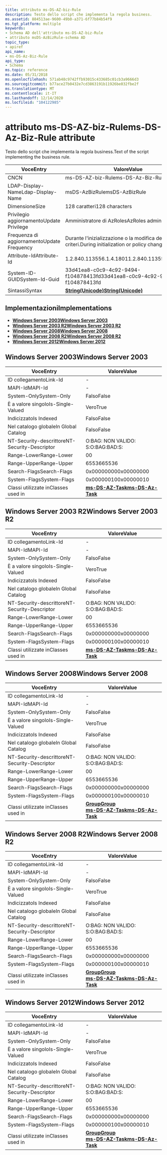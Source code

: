```yaml
---
title: attributo ms-DS-AZ-biz-Rule
description: Testo dello script che implementa la regola business.
ms.assetid: 884513ae-9600-49b0-a371-6f77b84b54f9
ms.tgt_platform: multiple
keywords:
- Schema AD dell'attributo ms-DS-AZ-biz-Rule
- attributo msDS-AzBizRule-schema AD
topic_type:
- apiref
api_name:
- ms-DS-Az-Biz-Rule
api_type:
- Schema
ms.topic: reference
ms.date: 05/31/2018
ms.openlocfilehash: 571ab48c9742ffb93015c433685c01cb3a9666d3
ms.sourcegitcommit: b77ace27b0432e7cd3863191b11926be032fbe2f
ms.translationtype: MT
ms.contentlocale: it-IT
ms.lasthandoff: 12/14/2020
ms.locfileid: "104122985"
---
```

# <a name="ms-ds-az-biz-rule-attribute"></a><span data-ttu-id="4ab73-105">attributo ms-DS-AZ-biz-Rule</span><span class="sxs-lookup"><span data-stu-id="4ab73-105">ms-DS-Az-Biz-Rule attribute</span></span>

<span data-ttu-id="4ab73-106">Testo dello script che implementa la regola business.</span><span class="sxs-lookup"><span data-stu-id="4ab73-106">Text of the script implementing the business rule.</span></span>



| <span data-ttu-id="4ab73-107">Voce</span><span class="sxs-lookup"><span data-stu-id="4ab73-107">Entry</span></span> | <span data-ttu-id="4ab73-108">Valore</span><span class="sxs-lookup"><span data-stu-id="4ab73-108">Value</span></span> |
|-------------------|---------------------------------------------|
| <span data-ttu-id="4ab73-109">CN</span><span class="sxs-lookup"><span data-stu-id="4ab73-109">CN</span></span>                | <span data-ttu-id="4ab73-110">ms-DS-AZ-biz-Rule</span><span class="sxs-lookup"><span data-stu-id="4ab73-110">ms-DS-Az-Biz-Rule</span></span>                           |
| <span data-ttu-id="4ab73-111">LDAP-Display-Name</span><span class="sxs-lookup"><span data-stu-id="4ab73-111">Ldap-Display-Name</span></span> | <span data-ttu-id="4ab73-112">msDS-AzBizRule</span><span class="sxs-lookup"><span data-stu-id="4ab73-112">msDS-AzBizRule</span></span>                              |
| <span data-ttu-id="4ab73-113">Dimensione</span><span class="sxs-lookup"><span data-stu-id="4ab73-113">Size</span></span>              | <span data-ttu-id="4ab73-114">128 caratteri</span><span class="sxs-lookup"><span data-stu-id="4ab73-114">128 characters</span></span>                              |
| <span data-ttu-id="4ab73-115">Privilegio aggiornamento</span><span class="sxs-lookup"><span data-stu-id="4ab73-115">Update Privilege</span></span>  | <span data-ttu-id="4ab73-116">Amministratore di AzRoles</span><span class="sxs-lookup"><span data-stu-id="4ab73-116">AzRoles admin</span></span>                               |
| <span data-ttu-id="4ab73-117">Frequenza di aggiornamento</span><span class="sxs-lookup"><span data-stu-id="4ab73-117">Update Frequency</span></span>  | <span data-ttu-id="4ab73-118">Durante l'inizializzazione o la modifica dei criteri.</span><span class="sxs-lookup"><span data-stu-id="4ab73-118">During initialization or policy change.</span></span>     |
| <span data-ttu-id="4ab73-119">Attribute-Id</span><span class="sxs-lookup"><span data-stu-id="4ab73-119">Attribute-Id</span></span>      | <span data-ttu-id="4ab73-120">1.2.840.113556.1.4.1801</span><span class="sxs-lookup"><span data-stu-id="4ab73-120">1.2.840.113556.1.4.1801</span></span>                     |
| <span data-ttu-id="4ab73-121">System-ID-GUID</span><span class="sxs-lookup"><span data-stu-id="4ab73-121">System-Id-Guid</span></span>    | <span data-ttu-id="4ab73-122">33d41ea8-c0c9-4c92-9494-f104878413fd</span><span class="sxs-lookup"><span data-stu-id="4ab73-122">33d41ea8-c0c9-4c92-9494-f104878413fd</span></span>        |
| <span data-ttu-id="4ab73-123">Sintassi</span><span class="sxs-lookup"><span data-stu-id="4ab73-123">Syntax</span></span>            | [<span data-ttu-id="4ab73-124">**String(Unicode)**</span><span class="sxs-lookup"><span data-stu-id="4ab73-124">**String(Unicode)**</span></span>](s-string-unicode.md) |



## <a name="implementations"></a><span data-ttu-id="4ab73-125">Implementazioni</span><span class="sxs-lookup"><span data-stu-id="4ab73-125">Implementations</span></span>

-   [<span data-ttu-id="4ab73-126">**Windows Server 2003**</span><span class="sxs-lookup"><span data-stu-id="4ab73-126">**Windows Server 2003**</span></span>](#windows-server-2003)
-   [<span data-ttu-id="4ab73-127">**Windows Server 2003 R2**</span><span class="sxs-lookup"><span data-stu-id="4ab73-127">**Windows Server 2003 R2**</span></span>](#windows-server-2003-r2)
-   [<span data-ttu-id="4ab73-128">**Windows Server 2008**</span><span class="sxs-lookup"><span data-stu-id="4ab73-128">**Windows Server 2008**</span></span>](#windows-server-2008)
-   [<span data-ttu-id="4ab73-129">**Windows Server 2008 R2**</span><span class="sxs-lookup"><span data-stu-id="4ab73-129">**Windows Server 2008 R2**</span></span>](#windows-server-2008-r2)
-   [<span data-ttu-id="4ab73-130">**Windows Server 2012**</span><span class="sxs-lookup"><span data-stu-id="4ab73-130">**Windows Server 2012**</span></span>](#windows-server-2012)

## <a name="windows-server-2003"></a><span data-ttu-id="4ab73-131">Windows Server 2003</span><span class="sxs-lookup"><span data-stu-id="4ab73-131">Windows Server 2003</span></span>



| <span data-ttu-id="4ab73-132">Voce</span><span class="sxs-lookup"><span data-stu-id="4ab73-132">Entry</span></span> | <span data-ttu-id="4ab73-133">Valore</span><span class="sxs-lookup"><span data-stu-id="4ab73-133">Value</span></span> |
|------------------------|---------------------------------------------------|
| <span data-ttu-id="4ab73-134">ID collegamento</span><span class="sxs-lookup"><span data-stu-id="4ab73-134">Link-Id</span></span>                | \-                                                |
| <span data-ttu-id="4ab73-135">MAPI-Id</span><span class="sxs-lookup"><span data-stu-id="4ab73-135">MAPI-Id</span></span>                | \-                                                |
| <span data-ttu-id="4ab73-136">System-Only</span><span class="sxs-lookup"><span data-stu-id="4ab73-136">System-Only</span></span>            | <span data-ttu-id="4ab73-137">Falso</span><span class="sxs-lookup"><span data-stu-id="4ab73-137">False</span></span>                                             |
| <span data-ttu-id="4ab73-138">È a valore singolo</span><span class="sxs-lookup"><span data-stu-id="4ab73-138">Is-Single-Valued</span></span>       | <span data-ttu-id="4ab73-139">Vero</span><span class="sxs-lookup"><span data-stu-id="4ab73-139">True</span></span>                                              |
| <span data-ttu-id="4ab73-140">Indicizzato</span><span class="sxs-lookup"><span data-stu-id="4ab73-140">Is Indexed</span></span>             | <span data-ttu-id="4ab73-141">Falso</span><span class="sxs-lookup"><span data-stu-id="4ab73-141">False</span></span>                                             |
| <span data-ttu-id="4ab73-142">Nel catalogo globale</span><span class="sxs-lookup"><span data-stu-id="4ab73-142">In Global Catalog</span></span>      | <span data-ttu-id="4ab73-143">Falso</span><span class="sxs-lookup"><span data-stu-id="4ab73-143">False</span></span>                                             |
| <span data-ttu-id="4ab73-144">NT-Security-descrittore</span><span class="sxs-lookup"><span data-stu-id="4ab73-144">NT-Security-Descriptor</span></span> | <span data-ttu-id="4ab73-145">O:BAG: NON VALIDO: S:</span><span class="sxs-lookup"><span data-stu-id="4ab73-145">O:BAG:BAD:S:</span></span>                                      |
| <span data-ttu-id="4ab73-146">Range-Lower</span><span class="sxs-lookup"><span data-stu-id="4ab73-146">Range-Lower</span></span>            | <span data-ttu-id="4ab73-147">0</span><span class="sxs-lookup"><span data-stu-id="4ab73-147">0</span></span>                                                 |
| <span data-ttu-id="4ab73-148">Range-Upper</span><span class="sxs-lookup"><span data-stu-id="4ab73-148">Range-Upper</span></span>            | <span data-ttu-id="4ab73-149">65536</span><span class="sxs-lookup"><span data-stu-id="4ab73-149">65536</span></span>                                             |
| <span data-ttu-id="4ab73-150">Search-Flags</span><span class="sxs-lookup"><span data-stu-id="4ab73-150">Search-Flags</span></span>           | <span data-ttu-id="4ab73-151">0x00000000</span><span class="sxs-lookup"><span data-stu-id="4ab73-151">0x00000000</span></span>                                        |
| <span data-ttu-id="4ab73-152">System-Flags</span><span class="sxs-lookup"><span data-stu-id="4ab73-152">System-Flags</span></span>           | <span data-ttu-id="4ab73-153">0x00000010</span><span class="sxs-lookup"><span data-stu-id="4ab73-153">0x00000010</span></span>                                        |
| <span data-ttu-id="4ab73-154">Classi utilizzate in</span><span class="sxs-lookup"><span data-stu-id="4ab73-154">Classes used in</span></span>        | [<span data-ttu-id="4ab73-155">**ms-DS-AZ-Task**</span><span class="sxs-lookup"><span data-stu-id="4ab73-155">**ms-DS-Az-Task**</span></span>](c-msds-aztask.md)<br/> |



## <a name="windows-server-2003-r2"></a><span data-ttu-id="4ab73-156">Windows Server 2003 R2</span><span class="sxs-lookup"><span data-stu-id="4ab73-156">Windows Server 2003 R2</span></span>



| <span data-ttu-id="4ab73-157">Voce</span><span class="sxs-lookup"><span data-stu-id="4ab73-157">Entry</span></span> | <span data-ttu-id="4ab73-158">Valore</span><span class="sxs-lookup"><span data-stu-id="4ab73-158">Value</span></span> |
|------------------------|---------------------------------------------------|
| <span data-ttu-id="4ab73-159">ID collegamento</span><span class="sxs-lookup"><span data-stu-id="4ab73-159">Link-Id</span></span>                | \-                                                |
| <span data-ttu-id="4ab73-160">MAPI-Id</span><span class="sxs-lookup"><span data-stu-id="4ab73-160">MAPI-Id</span></span>                | \-                                                |
| <span data-ttu-id="4ab73-161">System-Only</span><span class="sxs-lookup"><span data-stu-id="4ab73-161">System-Only</span></span>            | <span data-ttu-id="4ab73-162">Falso</span><span class="sxs-lookup"><span data-stu-id="4ab73-162">False</span></span>                                             |
| <span data-ttu-id="4ab73-163">È a valore singolo</span><span class="sxs-lookup"><span data-stu-id="4ab73-163">Is-Single-Valued</span></span>       | <span data-ttu-id="4ab73-164">Vero</span><span class="sxs-lookup"><span data-stu-id="4ab73-164">True</span></span>                                              |
| <span data-ttu-id="4ab73-165">Indicizzato</span><span class="sxs-lookup"><span data-stu-id="4ab73-165">Is Indexed</span></span>             | <span data-ttu-id="4ab73-166">Falso</span><span class="sxs-lookup"><span data-stu-id="4ab73-166">False</span></span>                                             |
| <span data-ttu-id="4ab73-167">Nel catalogo globale</span><span class="sxs-lookup"><span data-stu-id="4ab73-167">In Global Catalog</span></span>      | <span data-ttu-id="4ab73-168">Falso</span><span class="sxs-lookup"><span data-stu-id="4ab73-168">False</span></span>                                             |
| <span data-ttu-id="4ab73-169">NT-Security-descrittore</span><span class="sxs-lookup"><span data-stu-id="4ab73-169">NT-Security-Descriptor</span></span> | <span data-ttu-id="4ab73-170">O:BAG: NON VALIDO: S:</span><span class="sxs-lookup"><span data-stu-id="4ab73-170">O:BAG:BAD:S:</span></span>                                      |
| <span data-ttu-id="4ab73-171">Range-Lower</span><span class="sxs-lookup"><span data-stu-id="4ab73-171">Range-Lower</span></span>            | <span data-ttu-id="4ab73-172">0</span><span class="sxs-lookup"><span data-stu-id="4ab73-172">0</span></span>                                                 |
| <span data-ttu-id="4ab73-173">Range-Upper</span><span class="sxs-lookup"><span data-stu-id="4ab73-173">Range-Upper</span></span>            | <span data-ttu-id="4ab73-174">65536</span><span class="sxs-lookup"><span data-stu-id="4ab73-174">65536</span></span>                                             |
| <span data-ttu-id="4ab73-175">Search-Flags</span><span class="sxs-lookup"><span data-stu-id="4ab73-175">Search-Flags</span></span>           | <span data-ttu-id="4ab73-176">0x00000000</span><span class="sxs-lookup"><span data-stu-id="4ab73-176">0x00000000</span></span>                                        |
| <span data-ttu-id="4ab73-177">System-Flags</span><span class="sxs-lookup"><span data-stu-id="4ab73-177">System-Flags</span></span>           | <span data-ttu-id="4ab73-178">0x00000010</span><span class="sxs-lookup"><span data-stu-id="4ab73-178">0x00000010</span></span>                                        |
| <span data-ttu-id="4ab73-179">Classi utilizzate in</span><span class="sxs-lookup"><span data-stu-id="4ab73-179">Classes used in</span></span>        | [<span data-ttu-id="4ab73-180">**ms-DS-AZ-Task**</span><span class="sxs-lookup"><span data-stu-id="4ab73-180">**ms-DS-Az-Task**</span></span>](c-msds-aztask.md)<br/> |



## <a name="windows-server-2008"></a><span data-ttu-id="4ab73-181">Windows Server 2008</span><span class="sxs-lookup"><span data-stu-id="4ab73-181">Windows Server 2008</span></span>



| <span data-ttu-id="4ab73-182">Voce</span><span class="sxs-lookup"><span data-stu-id="4ab73-182">Entry</span></span> | <span data-ttu-id="4ab73-183">Valore</span><span class="sxs-lookup"><span data-stu-id="4ab73-183">Value</span></span> |
|------------------------|---------------------------------------------------------------------------------------|
| <span data-ttu-id="4ab73-184">ID collegamento</span><span class="sxs-lookup"><span data-stu-id="4ab73-184">Link-Id</span></span>                | \-                                                                                    |
| <span data-ttu-id="4ab73-185">MAPI-Id</span><span class="sxs-lookup"><span data-stu-id="4ab73-185">MAPI-Id</span></span>                | \-                                                                                    |
| <span data-ttu-id="4ab73-186">System-Only</span><span class="sxs-lookup"><span data-stu-id="4ab73-186">System-Only</span></span>            | <span data-ttu-id="4ab73-187">Falso</span><span class="sxs-lookup"><span data-stu-id="4ab73-187">False</span></span>                                                                                 |
| <span data-ttu-id="4ab73-188">È a valore singolo</span><span class="sxs-lookup"><span data-stu-id="4ab73-188">Is-Single-Valued</span></span>       | <span data-ttu-id="4ab73-189">Vero</span><span class="sxs-lookup"><span data-stu-id="4ab73-189">True</span></span>                                                                                  |
| <span data-ttu-id="4ab73-190">Indicizzato</span><span class="sxs-lookup"><span data-stu-id="4ab73-190">Is Indexed</span></span>             | <span data-ttu-id="4ab73-191">Falso</span><span class="sxs-lookup"><span data-stu-id="4ab73-191">False</span></span>                                                                                 |
| <span data-ttu-id="4ab73-192">Nel catalogo globale</span><span class="sxs-lookup"><span data-stu-id="4ab73-192">In Global Catalog</span></span>      | <span data-ttu-id="4ab73-193">Falso</span><span class="sxs-lookup"><span data-stu-id="4ab73-193">False</span></span>                                                                                 |
| <span data-ttu-id="4ab73-194">NT-Security-descrittore</span><span class="sxs-lookup"><span data-stu-id="4ab73-194">NT-Security-Descriptor</span></span> | <span data-ttu-id="4ab73-195">O:BAG: NON VALIDO: S:</span><span class="sxs-lookup"><span data-stu-id="4ab73-195">O:BAG:BAD:S:</span></span>                                                                          |
| <span data-ttu-id="4ab73-196">Range-Lower</span><span class="sxs-lookup"><span data-stu-id="4ab73-196">Range-Lower</span></span>            | <span data-ttu-id="4ab73-197">0</span><span class="sxs-lookup"><span data-stu-id="4ab73-197">0</span></span>                                                                                     |
| <span data-ttu-id="4ab73-198">Range-Upper</span><span class="sxs-lookup"><span data-stu-id="4ab73-198">Range-Upper</span></span>            | <span data-ttu-id="4ab73-199">65536</span><span class="sxs-lookup"><span data-stu-id="4ab73-199">65536</span></span>                                                                                 |
| <span data-ttu-id="4ab73-200">Search-Flags</span><span class="sxs-lookup"><span data-stu-id="4ab73-200">Search-Flags</span></span>           | <span data-ttu-id="4ab73-201">0x00000000</span><span class="sxs-lookup"><span data-stu-id="4ab73-201">0x00000000</span></span>                                                                            |
| <span data-ttu-id="4ab73-202">System-Flags</span><span class="sxs-lookup"><span data-stu-id="4ab73-202">System-Flags</span></span>           | <span data-ttu-id="4ab73-203">0x00000010</span><span class="sxs-lookup"><span data-stu-id="4ab73-203">0x00000010</span></span>                                                                            |
| <span data-ttu-id="4ab73-204">Classi utilizzate in</span><span class="sxs-lookup"><span data-stu-id="4ab73-204">Classes used in</span></span>        | [<span data-ttu-id="4ab73-205">**Group**</span><span class="sxs-lookup"><span data-stu-id="4ab73-205">**Group**</span></span>](c-group.md)<br/> [<span data-ttu-id="4ab73-206">**ms-DS-AZ-Task**</span><span class="sxs-lookup"><span data-stu-id="4ab73-206">**ms-DS-Az-Task**</span></span>](c-msds-aztask.md)<br/> |



## <a name="windows-server-2008-r2"></a><span data-ttu-id="4ab73-207">Windows Server 2008 R2</span><span class="sxs-lookup"><span data-stu-id="4ab73-207">Windows Server 2008 R2</span></span>



| <span data-ttu-id="4ab73-208">Voce</span><span class="sxs-lookup"><span data-stu-id="4ab73-208">Entry</span></span> | <span data-ttu-id="4ab73-209">Valore</span><span class="sxs-lookup"><span data-stu-id="4ab73-209">Value</span></span> |
|------------------------|---------------------------------------------------------------------------------------|
| <span data-ttu-id="4ab73-210">ID collegamento</span><span class="sxs-lookup"><span data-stu-id="4ab73-210">Link-Id</span></span>                | \-                                                                                    |
| <span data-ttu-id="4ab73-211">MAPI-Id</span><span class="sxs-lookup"><span data-stu-id="4ab73-211">MAPI-Id</span></span>                | \-                                                                                    |
| <span data-ttu-id="4ab73-212">System-Only</span><span class="sxs-lookup"><span data-stu-id="4ab73-212">System-Only</span></span>            | <span data-ttu-id="4ab73-213">Falso</span><span class="sxs-lookup"><span data-stu-id="4ab73-213">False</span></span>                                                                                 |
| <span data-ttu-id="4ab73-214">È a valore singolo</span><span class="sxs-lookup"><span data-stu-id="4ab73-214">Is-Single-Valued</span></span>       | <span data-ttu-id="4ab73-215">Vero</span><span class="sxs-lookup"><span data-stu-id="4ab73-215">True</span></span>                                                                                  |
| <span data-ttu-id="4ab73-216">Indicizzato</span><span class="sxs-lookup"><span data-stu-id="4ab73-216">Is Indexed</span></span>             | <span data-ttu-id="4ab73-217">Falso</span><span class="sxs-lookup"><span data-stu-id="4ab73-217">False</span></span>                                                                                 |
| <span data-ttu-id="4ab73-218">Nel catalogo globale</span><span class="sxs-lookup"><span data-stu-id="4ab73-218">In Global Catalog</span></span>      | <span data-ttu-id="4ab73-219">Falso</span><span class="sxs-lookup"><span data-stu-id="4ab73-219">False</span></span>                                                                                 |
| <span data-ttu-id="4ab73-220">NT-Security-descrittore</span><span class="sxs-lookup"><span data-stu-id="4ab73-220">NT-Security-Descriptor</span></span> | <span data-ttu-id="4ab73-221">O:BAG: NON VALIDO: S:</span><span class="sxs-lookup"><span data-stu-id="4ab73-221">O:BAG:BAD:S:</span></span>                                                                          |
| <span data-ttu-id="4ab73-222">Range-Lower</span><span class="sxs-lookup"><span data-stu-id="4ab73-222">Range-Lower</span></span>            | <span data-ttu-id="4ab73-223">0</span><span class="sxs-lookup"><span data-stu-id="4ab73-223">0</span></span>                                                                                     |
| <span data-ttu-id="4ab73-224">Range-Upper</span><span class="sxs-lookup"><span data-stu-id="4ab73-224">Range-Upper</span></span>            | <span data-ttu-id="4ab73-225">65536</span><span class="sxs-lookup"><span data-stu-id="4ab73-225">65536</span></span>                                                                                 |
| <span data-ttu-id="4ab73-226">Search-Flags</span><span class="sxs-lookup"><span data-stu-id="4ab73-226">Search-Flags</span></span>           | <span data-ttu-id="4ab73-227">0x00000000</span><span class="sxs-lookup"><span data-stu-id="4ab73-227">0x00000000</span></span>                                                                            |
| <span data-ttu-id="4ab73-228">System-Flags</span><span class="sxs-lookup"><span data-stu-id="4ab73-228">System-Flags</span></span>           | <span data-ttu-id="4ab73-229">0x00000010</span><span class="sxs-lookup"><span data-stu-id="4ab73-229">0x00000010</span></span>                                                                            |
| <span data-ttu-id="4ab73-230">Classi utilizzate in</span><span class="sxs-lookup"><span data-stu-id="4ab73-230">Classes used in</span></span>        | [<span data-ttu-id="4ab73-231">**Group**</span><span class="sxs-lookup"><span data-stu-id="4ab73-231">**Group**</span></span>](c-group.md)<br/> [<span data-ttu-id="4ab73-232">**ms-DS-AZ-Task**</span><span class="sxs-lookup"><span data-stu-id="4ab73-232">**ms-DS-Az-Task**</span></span>](c-msds-aztask.md)<br/> |



## <a name="windows-server-2012"></a><span data-ttu-id="4ab73-233">Windows Server 2012</span><span class="sxs-lookup"><span data-stu-id="4ab73-233">Windows Server 2012</span></span>



| <span data-ttu-id="4ab73-234">Voce</span><span class="sxs-lookup"><span data-stu-id="4ab73-234">Entry</span></span> | <span data-ttu-id="4ab73-235">Valore</span><span class="sxs-lookup"><span data-stu-id="4ab73-235">Value</span></span> |
|------------------------|---------------------------------------------------------------------------------------|
| <span data-ttu-id="4ab73-236">ID collegamento</span><span class="sxs-lookup"><span data-stu-id="4ab73-236">Link-Id</span></span>                | \-                                                                                    |
| <span data-ttu-id="4ab73-237">MAPI-Id</span><span class="sxs-lookup"><span data-stu-id="4ab73-237">MAPI-Id</span></span>                | \-                                                                                    |
| <span data-ttu-id="4ab73-238">System-Only</span><span class="sxs-lookup"><span data-stu-id="4ab73-238">System-Only</span></span>            | <span data-ttu-id="4ab73-239">Falso</span><span class="sxs-lookup"><span data-stu-id="4ab73-239">False</span></span>                                                                                 |
| <span data-ttu-id="4ab73-240">È a valore singolo</span><span class="sxs-lookup"><span data-stu-id="4ab73-240">Is-Single-Valued</span></span>       | <span data-ttu-id="4ab73-241">Vero</span><span class="sxs-lookup"><span data-stu-id="4ab73-241">True</span></span>                                                                                  |
| <span data-ttu-id="4ab73-242">Indicizzato</span><span class="sxs-lookup"><span data-stu-id="4ab73-242">Is Indexed</span></span>             | <span data-ttu-id="4ab73-243">Falso</span><span class="sxs-lookup"><span data-stu-id="4ab73-243">False</span></span>                                                                                 |
| <span data-ttu-id="4ab73-244">Nel catalogo globale</span><span class="sxs-lookup"><span data-stu-id="4ab73-244">In Global Catalog</span></span>      | <span data-ttu-id="4ab73-245">Falso</span><span class="sxs-lookup"><span data-stu-id="4ab73-245">False</span></span>                                                                                 |
| <span data-ttu-id="4ab73-246">NT-Security-descrittore</span><span class="sxs-lookup"><span data-stu-id="4ab73-246">NT-Security-Descriptor</span></span> | <span data-ttu-id="4ab73-247">O:BAG: NON VALIDO: S:</span><span class="sxs-lookup"><span data-stu-id="4ab73-247">O:BAG:BAD:S:</span></span>                                                                          |
| <span data-ttu-id="4ab73-248">Range-Lower</span><span class="sxs-lookup"><span data-stu-id="4ab73-248">Range-Lower</span></span>            | <span data-ttu-id="4ab73-249">0</span><span class="sxs-lookup"><span data-stu-id="4ab73-249">0</span></span>                                                                                     |
| <span data-ttu-id="4ab73-250">Range-Upper</span><span class="sxs-lookup"><span data-stu-id="4ab73-250">Range-Upper</span></span>            | <span data-ttu-id="4ab73-251">65536</span><span class="sxs-lookup"><span data-stu-id="4ab73-251">65536</span></span>                                                                                 |
| <span data-ttu-id="4ab73-252">Search-Flags</span><span class="sxs-lookup"><span data-stu-id="4ab73-252">Search-Flags</span></span>           | <span data-ttu-id="4ab73-253">0x00000000</span><span class="sxs-lookup"><span data-stu-id="4ab73-253">0x00000000</span></span>                                                                            |
| <span data-ttu-id="4ab73-254">System-Flags</span><span class="sxs-lookup"><span data-stu-id="4ab73-254">System-Flags</span></span>           | <span data-ttu-id="4ab73-255">0x00000010</span><span class="sxs-lookup"><span data-stu-id="4ab73-255">0x00000010</span></span>                                                                            |
| <span data-ttu-id="4ab73-256">Classi utilizzate in</span><span class="sxs-lookup"><span data-stu-id="4ab73-256">Classes used in</span></span>        | [<span data-ttu-id="4ab73-257">**Group**</span><span class="sxs-lookup"><span data-stu-id="4ab73-257">**Group**</span></span>](c-group.md)<br/> [<span data-ttu-id="4ab73-258">**ms-DS-AZ-Task**</span><span class="sxs-lookup"><span data-stu-id="4ab73-258">**ms-DS-Az-Task**</span></span>](c-msds-aztask.md)<br/> |



 

 





